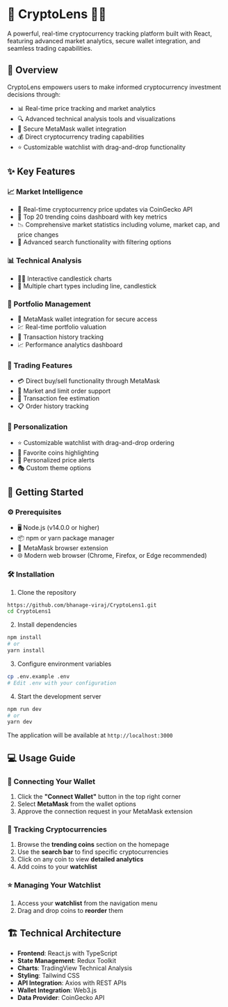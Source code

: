 # 🚀 CryptoLens 🚀💎

A powerful, real-time cryptocurrency tracking platform built with React, featuring advanced market analytics, secure wallet integration, and seamless trading capabilities.

## 🌟 Overview

CryptoLens empowers users to make informed cryptocurrency investment decisions through:

- 📊 Real-time price tracking and market analytics
- 🔍 Advanced technical analysis tools and visualizations
- 🔐 Secure MetaMask wallet integration
- 💰 Direct cryptocurrency trading capabilities
- ⭐ Customizable watchlist with drag-and-drop functionality

## ✨ Key Features

### 📈 Market Intelligence
- 🔄 Real-time cryptocurrency price updates via CoinGecko API
- 🚀 Top 20 trending coins dashboard with key metrics
- 📉 Comprehensive market statistics including volume, market cap, and price changes
- 🔎 Advanced search functionality with filtering options

### 📊 Technical Analysis
- 🕵️‍♂️ Interactive candlestick charts
- 📌 Multiple chart types including line, candlestick

### 💼 Portfolio Management
- 🔗 MetaMask wallet integration for secure access
- 💹 Real-time portfolio valuation
- 📜 Transaction history tracking
- 📈 Performance analytics dashboard

### 💱 Trading Features
- 💳 Direct buy/sell functionality through MetaMask
- 📑 Market and limit order support
- 🔢 Transaction fee estimation
- 📋 Order history tracking

### 🎨 Personalization
- ⭐ Customizable watchlist with drag-and-drop ordering
- 💎 Favorite coins highlighting
- 🔔 Personalized price alerts
- 🎭 Custom theme options

## 🚀 Getting Started

### ⚙️ Prerequisites
- 🖥️ Node.js (v14.0.0 or higher)
- 📦 npm or yarn package manager
- 🔗 MetaMask browser extension
- 🌐 Modern web browser (Chrome, Firefox, or Edge recommended)

### 🛠️ Installation

1. Clone the repository
```bash
https://github.com/bhanage-viraj/CryptoLens1.git
cd CryptoLens1
```

2. Install dependencies
```bash
npm install
# or
yarn install
```

3. Configure environment variables
```bash
cp .env.example .env
# Edit .env with your configuration
```

4. Start the development server
```bash
npm run dev
# or
yarn dev
```

The application will be available at `http://localhost:3000`

## 💻 Usage Guide

### 🔗 Connecting Your Wallet
1. Click the **"Connect Wallet"** button in the top right corner
2. Select **MetaMask** from the wallet options
3. Approve the connection request in your MetaMask extension


### 📡 Tracking Cryptocurrencies
1. Browse the **trending coins** section on the homepage
2. Use the **search bar** to find specific cryptocurrencies
3. Click on any coin to view **detailed analytics**
4. Add coins to your **watchlist**



### ⭐ Managing Your Watchlist
1. Access your **watchlist** from the navigation menu
2. Drag and drop coins to **reorder** them


## 🏗️ Technical Architecture

- **Frontend**: React.js with TypeScript
- **State Management**: Redux Toolkit
- **Charts**: TradingView Technical Analysis
- **Styling**: Tailwind CSS
- **API Integration**: Axios with REST APIs
- **Wallet Integration**: Web3.js
- **Data Provider**: CoinGecko API






